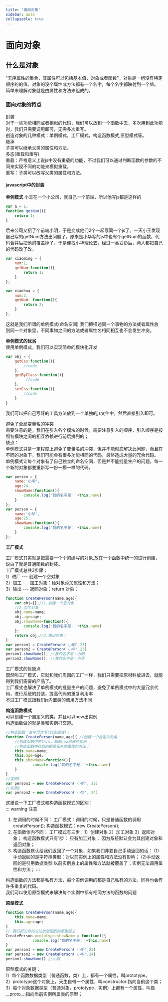 ```yaml
---
title: '面向对象'
sidebar: auto
collapsable: true
---
```

# 面向对象

## 什么是对象

"无序属性的集合，其属性可以包括基本值、对象或者函数"，对象是一组没有特定顺序的的值。对象的没个属性或方法都有一个名字，每个名字都映射到一个值。<br/>
简单来理解对象就是由属性和方法来组成的。<br/>

### 面向对象的特点
封装<br/>
对于一些功能相同或者相似的代码，我们可以放到一个函数中去，多次用到此功能时，我们只需要调用即可，无需多次重写。<br/>
创造对象的几种模式：单例模式，工厂模式，构造函数模式,原型模式等。<br/>
继承<br/>
子类可以继承父类的属性和方法。<br/>
多态(重载和重写)<br/>
重载：严格意义上说js中没有重载的功能，不过我们可以通过判断函数的参数的不同来实现不同的功能来模拟重载。<br/>
重写：子类可以改写父类的属性和方法。<br/>

#### javascript中的封装

<b>单例模式</b>
小王在一个小公司，就自己一个前端，所以他写js都是这样的
```js
var a = 1;
function getNum(){
    return 1;
}
```
后来公司又招了个前端小明，于是变成他们2个一起写同一个js了。一天小王发现自己写的getNum方法出问题了，原来是小华写的js中也有个getNum的函数，代码合并后把他的覆盖掉了，于是便找小华理论去，经过一番妥协后，两人都把自己的代码改了改。<br/>

```js
var xiaoming = {
    num:1,
    getNum:function(){
        return 1;
    }
};

var xiaohua = {
    num:2,
    getNum: function(){
        return 2;
    }
};
```

这就是我们所谓的单例模式(命名空间)
我们把描述同一个事物的方法或者属性放到同一个对象里，不同事物之间的方法或者属性名相同相互也不会发生冲突。<br/>

<b>单例模式的优劣</b><br/>
使用单例模式，我们可以实现简单的模块化开发<br/>

```js
var obj = {
    getCss:function(){
        //code
    },
    getByClass:function(){
         //code
    },
    setCss:function(){
        //code
    }
}
```

我们可以把自己写好的工具方法放到一个单独的js文件中，然后直接引入即可。<br/>

避免了全局变量名的冲突<br/>
需要注意的是，我们在引入各个模块的时候，需要注意引入的顺序，引入顺序是按照各模块之间的相互依赖进行前后排列的；<br/>
缺点：<br/>
单例模式只是一定程度上避免了变量名的冲突，但并不能彻底解决此问题，而且在不同的对象下，我们可能会有很多功能相同的代码，最终造成大量的冗余代码。<br/>
单例模式让每个对象有了自己独立的命名空间，但是并不能批量生产的问题，每一个新的对象都要重新写一份一模一样的代码。<br/>

```js
var person = {
    name:'小明',
    age:24,
    showName:function(){
        console.log('我的名字是：'+this.name)
    }
};
var person = {
    name:'小华',
    age:25,
    showName:function(){
        console.log('我的名字是：'+this.name)
    }
};
```

<b>工厂模式</b>

工厂模式其实就是把需要一个个的编写的对象,放在一个函数中统一的进行创建，说白了就是普通函数的封装。<br/>
工厂模式总共3步骤：<br/>
1）进厂 --- 创建一个空对象<br/>
2）加工 --- 加工对象：给对象添加属性和方法；<br/>
3）输出 --- 返回对象：return 对象；<br/>

```js
function CreatePerson(name,age){
    var obj={};//1.创建一个空对象
    //2.加工对象
    obj.name=name;
    obj.age=age;
    obj.showName=function(){
        console.log('我的名字是：'+this.name)
    };
    return obj;//3.输出对象；
}
var person1 = CreatePerson('小明',23)
var person2 = CreatePerson('小华',23)
person1.showName(); //我的名字是：小明
person2.showName(); //我的名字是：小华
```
工厂模式的优缺点<br/>
既然叫工厂模式，它就和我们周围的工厂一样，我们只需要把原材料放进去，就能得到我们需要的产品了。<br/>
工厂模式也解决了单例模式的批量生产的问题，避免了单例模式中的大量冗余代码，进行系统的封装，提高代码的重复利用率<br/>
不过工厂模式跟我们js内置类的调用方法不同<br/>

<b>构造函数模式</b><br/>
可以创建一个自定义的类，并且可以new出实例<br/>
构造函数做的就是类和实例打交道。<br/>

```js
//构造函数：首字母大写(约定俗成)；
function CreatePerson(name,age){ //创建一个自定义的类
    //构造函数中的this，都是new出来的实例
    //构造函数中存放的都是私有的属性和方法；
    this.name=name;
    this.age=age;
    this.showName=function(){
            console.log('我的名字是：'+this.name)
    }
}
//实例1
var person1 = new CreatePerson('小明', 25)
//实例2
var person2 = new CreatePerson('小华', 24)
```

这里说一下工厂模式和构造函数模式的区别：<br/>
::: warning 注意
1. 在调用的时候不同：
工厂模式：调用的时候，只是普通函数的调用createPerson();
构造函数模式：new CreatePerson();
2. 在函数体内不同：
工厂模式有三步：1）创建对象 2）加工对象 3）返回对象；
构造函数模式只有1步： 只有加工对象； 因为系统默认会为其创建对象和返回对象；
3. 构造函数默认给我们返回了一个对象，如果我们非要自己手动返回的话：
    (1)手动返回的是字符串类型：对以前实例上的属性和方法没有影响；
    (2)手动返回的是引用数据类型:以前实例身上的属性和方法就被覆盖了；实例无法调用属性和方法；
:::

构造函数的方法都是私有方法，每个实例调用的都是自己私有的方法，同样也会有许多重复的代码。<br/>
我们可以使用原型模式来解决每个实例中都有相同方法的函数的问题<br/>

<b>原型模式</b><br/>

```js
function CreatePerson(name,age){ 
    this.name=name;
    this.age=age;
}
// 我们把公有的方法放到函数的原型链上
CreatePerson.prototype.showName = function(){
            console.log('我的名字是：'+this.name)
}  
var person1 = new CreatePerson('小明',25) 
var person2 = new CreatePerson('小华',24)
person1.showName() //小明
```
原型模式的关键：<br/>
1）每个函数数据类型（普通函数，类）上，都有一个属性，叫prototype。<br/>
2）prototype这个对象上，天生自带一个属性，叫constructor:指向当前这个类；<br/>
3）每个对象数据类型（普通对象，prototype，实例）上都有一个属性，叫做__proto__:指向当前实例所属类的原型；<br/>
